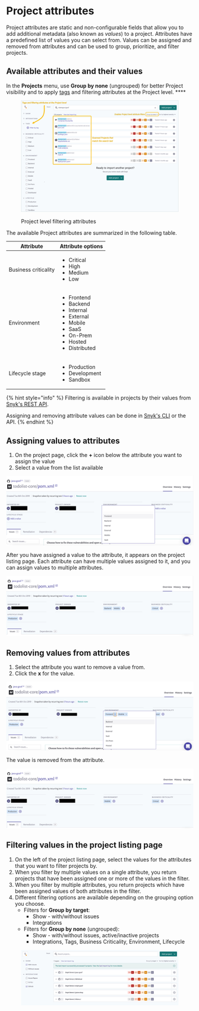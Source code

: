 # Project attributes

Project attributes are static and non-configurable fields that allow you to add additional metadata (also known as _values_) to a project. Attributes have a predefined list of values you can select from. Values can be assigned and removed from attributes and can be used to group, prioritize, and filter projects.

## **Available attributes and their values**

In the **Projects** menu, use **Group by none** (ungrouped) for better Project visibility and to apply [tags](project-tags.md) and filtering attributes at the Project level. \*\*\*\*

<figure><img src="../../.gitbook/assets/project-attributes_20sept2022.png" alt=""><figcaption><p>Project level filtering attributes</p></figcaption></figure>

The available Project attributes are summarized in the following table.

| Attribute            | Attribute options                                                                                                                                           |
| -------------------- | ----------------------------------------------------------------------------------------------------------------------------------------------------------- |
| Business criticality | <ul><li>Critical</li><li>High</li><li>Medium</li><li>Low</li></ul>                                                                                          |
| Environment          | <ul><li>Frontend</li><li>Backend</li><li>Internal</li><li>External</li><li>Mobile</li><li>SaaS</li><li>On-Prem</li><li>Hosted</li><li>Distributed</li></ul> |
| Lifecycle stage      | <ul><li>Production</li><li>Development</li><li>Sandbox</li></ul>                                                                                            |

{% hint style="info" %}
Filtering is available in projects by their values from [Snyk's REST API](../../run-snyk/snyk-api-info/).

Assigning and removing attribute values can be done in [Snyk's CLI](../../snyk-cli/) or the API.
{% endhint %}

## **Assigning values to attributes**

1. On the project page, click the **+** icon below the attribute you want to assign the value
2. Select a value from the list available

![](../../.gitbook/assets/gs1.png)

After you have assigned a value to the attribute, it appears on the project listing page. Each attribute can have multiple values assigned to it, and you can assign values to multiple attributes.

![](../../.gitbook/assets/gs2.png)

## **Removing values from attributes**

1. Select the attribute you want to remove a value from.
2. Click the **x** for the value.

![](../../.gitbook/assets/gs3.png)

The value is removed from the attribute.

![](../../.gitbook/assets/gs4.png)

## **Filtering values in the project listing page**

1. On the left of the project listing page, select the values for the attributes that you want to filter projects by.
2. When you filter by multiple values on a single attribute, you return projects that have been assigned one or more of the values in the filter.
3. When you filter by multiple attributes, you return projects which have been assigned values of both attributes in the filter.
4. Different filtering options are available depending on the grouping option you choose.
   * Filters for **Group by target**:
     * Show - with/without issues
     * Integrations
   * Filters for **Group by none** (ungrouped):
     * Show - with/without issues, active/inactive projects
     * Integrations, Tags, Business Criticality, Environment, Lifecycle

<figure><img src="../../.gitbook/assets/Project attributes.png" alt="Screenshot of filters in the Snyk Projects listing page"><figcaption></figcaption></figure>
